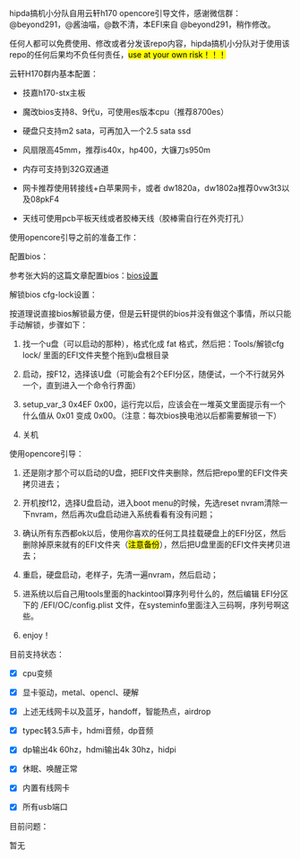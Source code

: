 hipda搞机小分队自用云轩h170 opencore引导文件，感谢微信群：@beyond291，@酱油喵，@数不清，本EFI来自 @beyond291，稍作修改。

任何人都可以免费使用、修改或者分发该repo内容，hipda搞机小分队对于使用该repo的任何后果均不负任何责任，<mark>use at your own risk！！！</mark>



云轩H170群内基本配置：



- 技嘉h170-stx主板

- 魔改bios支持8、9代u，可使用es版本cpu（推荐8700es）

- 硬盘只支持m2 sata，可再加入一个2.5 sata ssd

- 风扇限高45mm，推荐is40x，hp400，大镰刀s950m

- 内存可支持到32G双通道

- 网卡推荐使用转接线+白苹果网卡，或者 dw1820a，dw1802a推荐0vw3t3以及08pkF4

- 天线可使用pcb平板天线或者胶棒天线（胶棒需自行在外壳打孔）



使用opencore引导之前的准备工作：



配置bios：

参考张大妈的这篇文章配置bios：[bios设置](https://post.smzdm.com/p/ag827k43/)



解锁bios cfg-lock设置：

按道理说直接bios解锁最方便，但是云轩提供的bios并没有做这个事情，所以只能手动解锁，步骤如下：

1. 找一个u盘（可以启动的那种），格式化成 fat 格式，然后把：Tools/解锁cfg lock/ 里面的EFI文件夹整个拖到u盘根目录

2. 启动，按F12，选择该U盘（可能会有2个EFI分区，随便试，一个不行就另外一个，直到进入一个命令行界面）

3. setup_var_3 0x4EF 0x00，运行完以后，应该会在一堆英文里面提示有一个什么值从 0x01 变成 0x00。（注意：每次bios换电池以后都需要解锁一下）

4. 关机



使用opencore引导：



1. 还是刚才那个可以启动的U盘，把EFI文件夹删除，然后把repo里的EFI文件夹拷贝进去；

2. 开机按f12，选择U盘启动，进入boot menu的时候，先选reset nvram清除一下nvram，然后再次u盘启动进入系统看看有没有问题；

3. 确认所有东西都ok以后，使用你喜欢的任何工具挂载硬盘上的EFI分区，然后删除掉原来就有的EFI文件夹（<mark>注意备份</mark>），然后把U盘里面的EFI文件夹拷贝进去；

4. 重启，硬盘启动，老样子，先清一遍nvram，然后启动；

5. 进系统以后自己用tools里面的hackintool算序列号什么的，然后编辑 EFI分区下的 /EFI/OC/config.plist 文件，在systeminfo里面注入三码啊，序列号啊这些。

6. enjoy！



目前支持状态：

- [x] cpu变频

- [x] 显卡驱动，metal、opencl、硬解

- [x] 上述无线网卡以及蓝牙，handoff，智能热点，airdrop

- [x] typec转3.5声卡，hdmi音频，dp音频

- [x] dp输出4k 60hz，hdmi输出4k 30hz，hidpi

- [x] 休眠、唤醒正常

- [x] 内置有线网卡

- [x] 所有usb端口



目前问题：

暂无




